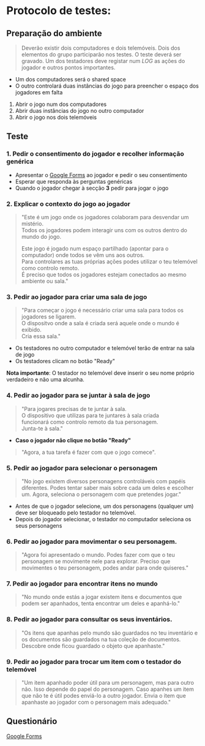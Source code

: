 # Protocolo de testes:

## Preparação do ambiente

> Deverão existir dois computadores e dois telemóveis.
> Dois dos elementos do grupo participarão nos testes.
> O teste deverá ser gravado.
> Um dos testadores deve registar num *LOG* as ações do jogador e outros pontos importantes.

- Um dos computadores será o shared space
- O outro controlará duas instâncias do jogo para preencher o espaço dos jogadores em falta

1. Abrir o jogo num dos computadores
2. Abrir duas instâncias do jogo no outro computador
3. Abrir o jogo nos dois telemóveis

## Teste

### 1. Pedir o consentimento do jogador e recolher informação genérica

- Apresentar o [Google Forms](https://forms.gle/URjUMxr1Rx2c86HR8) ao jogador e pedir o seu consentimento
- Esperar que responda às perguntas genéricas
- Quando o jogador chegar à secção **3** pedir para jogar o jogo

### 2. Explicar o contexto do jogo ao jogador

> "Este é um jogo onde os jogadores colaboram para desvendar um mistério.  
> Todos os jogadores podem interagir uns com os outros dentro do mundo do jogo.  
> 
> Este jogo é jogado num espaço partilhado (apontar para o computador) onde todos se vêm uns aos outros.  
> Para controlares as tuas próprias ações podes utilizar o teu telemóvel como controlo remoto.  
> É preciso que todos os jogadores estejam conectados ao mesmo ambiente ou sala."

### 3. Pedir ao jogador para criar uma sala de jogo  
> "Para começar o jogo é necessário criar uma sala para todos os jogadores se ligarem.  
> O dispositvo onde a sala é criada será aquele onde o mundo é exibido.  
> Cria essa sala."

- Os testadores no outro computador e telemóvel terão de entrar na sala de jogo
- Os testadores clicam no botão "Ready"

**Nota importante**: O testador no telemóvel deve inserir o seu nome próprio verdadeiro e não uma alcunha.

### 4. Pedir ao jogador para se juntar à sala de jogo  
> "Para jogares precisas de te juntar à sala.  
> O dispositivo que utilizas para te juntares à sala criada  
> funcionará como controlo remoto da tua personagem.  
> Junta-te à sala."

- **Caso o jogador não clique no botão "Ready"**  
> "Agora, a tua tarefa é fazer com que o jogo comece".

### 5. Pedir ao jogador para selecionar o personagem  
> "No jogo existem diversos personagens controláveis
> com papéis diferentes.
> Podes tentar saber mais sobre cada um deles e escolher um.
> Agora, seleciona o personagem com que pretendes jogar."

- Antes de que o jogador selecione, um dos personagens (qualquer um) deve ser bloqueado pelo testador no telemóvel.
- Depois do jogador selecionar, o testador no computador seleciona os seus personagens

### 6. Pedir ao jogador para movimentar o seu personagem.  
> "Agora foi apresentado o mundo. Podes fazer com que o teu
> personagem se movimente nele para explorar.
> Preciso que movimentes o teu personagem, podes andar para onde quiseres."

### 7. Pedir ao jogador para encontrar itens no mundo  
> "No mundo onde estás a jogar existem itens e documentos que podem ser apanhados,
> tenta encontrar um deles e apanhá-lo."

### 8. Pedir ao jogador para consultar os seus inventários.  
> "Os itens que apanhas pelo mundo são guardados no teu inventário e os
> documentos são guardados na tua coleção de documentos.  
> Descobre onde ficou guardado o objeto que apanhaste."

### 9. Pedir ao jogador para trocar um item com o testador do telemóvel  
> "Um item apanhado poder útil para um personagem, mas para outro não. Isso depende
> do papel do personagem.
> Caso apanhes um item que não te é útil podes enviá-lo a outro jogador.
> Envia o item que apanhaste ao jogador com o personagem mais adequado."

## Questionário

[Google Forms](https://forms.gle/URjUMxr1Rx2c86HR8)

